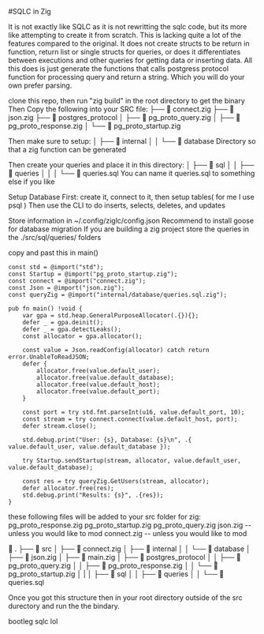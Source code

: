 #SQLC in Zig

It is not exactly like SQLC as it is not rewritting the sqlc code, but its more like attempting to create it from scratch. This is lacking quite a lot of the features compared to the original. It does not create structs to be return in function, return list or single structs for queries, or does it differentiates between executions and other queries for getting data or inserting data. All this does is just generate the functions that calls postgress protocol function for processing query and return a string. Which you will do your own prefer parsing.

clone this repo, then run "zig build" in the root directory to get the binary
Then Copy the following into your SRC file:
├──  connect.zig
├──  json.zig
├──  postgres_protocol
│   ├──  pg_proto_query.zig
│   ├──  pg_proto_response.zig
│   └──  pg_proto_startup.zig

Then make sure to setup:
│   ├──  internal
│   │   └──  database
Directory so that a zig function can be generated

Then create your queries and place it in this directory:
│   ├──  sql
│   │   ├──  queries
│   │   │   └──  queries.sql
You can name it queries.sql to something else if you like

Setup Database First:
create it, connect to it, then setup tables( for me I use psql )
Then use the CLI to do inserts, selects, deletes, and updates

Store information in ~/.config/ziglc/config.json
Recommend to install goose for database migration
If you are building a zig project store the queries in the ./src/sql/queries/ folders

copy and  past this in main()

```
const std = @import("std");
const Startup = @import("pg_proto_startup.zig");
const connect = @import("connect.zig");
const Json = @import("json.zig");
const queryZig = @import("internal/database/queries.sql.zig");

pub fn main() !void {
    var gpa = std.heap.GeneralPurposeAllocator(.{}){};
    defer _ = gpa.deinit();
    defer _ = gpa.detectLeaks();
    const allocator = gpa.allocator();

    const value = Json.readConfig(allocator) catch return error.UnableToReadJSON;
    defer {
        allocator.free(value.default_user);
        allocator.free(value.default_database);
        allocator.free(value.default_host);
        allocator.free(value.default_port);
    }

    const port = try std.fmt.parseInt(u16, value.default_port, 10);
    const stream = try connect.connect(value.default_host, port);
    defer stream.close();

    std.debug.print("User: {s}, Database: {s}\n", .{ value.default_user, value.default_database });

    try Startup.sendStartup(stream, allocator, value.default_user, value.default_database);

    const res = try queryZig.GetUsers(stream, allocator);
    defer allocator.free(res);
    std.debug.print("Results: {s}", .{res});
}
```

these following files will be added to your src folder for zig:
pg_proto_response.zig
pg_proto_startup.zig
pg_proto_query.zig
json.zig -- unless you would like to mod
connect.zig -- unless you would like to mod

 .
├── 󱧼 src
│   ├──  connect.zig
│   ├──  internal
│   │   └──  database
│   ├──  json.zig
│   ├──  main.zig
│   ├──  postgres_protocol
│   │   ├──  pg_proto_query.zig
│   │   ├──  pg_proto_response.zig
│   │   └──  pg_proto_startup.zig
│   |
│   ├──  sql
│   │   ├──  queries
│   │      └──  queries.sql


Once you got this structure then in your root directory outside of the src durectory and run the the bindary.

bootleg sqlc lol
